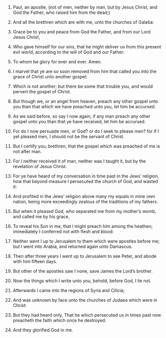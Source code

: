 1. Paul, an apostle, (not of men, neither by man, but by Jesus
Christ, and God the Father, who raised him from the dead;)

2. And all
the brethren which are with me, unto the churches of Galatia:

3. Grace be to you and peace from God the Father, and from our Lord Jesus
Christ,

4. Who gave himself for our sins, that he might deliver us
from this present evil world, according to the will of God and our
Father:

5. To whom be glory for ever and ever. Amen.

6. I marvel that ye are so soon removed from him that called you into
the grace of Christ unto another gospel:

7. Which is not another; but
there be some that trouble you, and would pervert the gospel of
Christ.

8. But though we, or an angel from heaven, preach any other gospel
unto you than that which we have preached unto you, let him be
accursed.

9. As we said before, so say I now again, if any man preach any other
gospel unto you than that ye have received, let him be accursed.

10. For do I now persuade men, or God? or do I seek to please men?
for if I yet pleased men, I should not be the servant of Christ.

11. But I certify you, brethren, that the gospel which was preached
of me is not after man.

12. For I neither received it of man, neither was I taught it, but by
the revelation of Jesus Christ.

13. For ye have heard of my conversation in time past in the Jews’
religion, how that beyond measure I persecuted the church of God, and
wasted it:

14. And profited in the Jews’ religion above many my
equals in mine own nation, being more exceedingly zealous of the
traditions of my fathers.

15. But when it pleased God, who separated me from my mother’s womb,
and called me by his grace,

16. To reveal his Son in me, that I might
preach him among the heathen; immediately I conferred not with flesh
and blood:

17. Neither went I up to Jerusalem to them which were
apostles before me; but I went into Arabia, and returned again unto
Damascus.

18. Then after three years I went up to Jerusalem to see Peter, and
abode with him fifteen days.

19. But other of the apostles saw I none, save James the Lord’s
brother.

20. Now the things which I write unto you, behold, before God, I lie
not.

21. Afterwards I came into the regions of Syria and Cilicia;

22. And
was unknown by face unto the churches of Judaea which were in Christ:

23. But they had heard only, That he which persecuted us in times
past now preacheth the faith which once he destroyed.

24. And they glorified God in me.